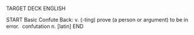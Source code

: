 TARGET DECK
ENGLISH

START
Basic
Confute
Back: v. (-ting) prove (a person or argument) to be in error.  confutation n. [latin]
END
